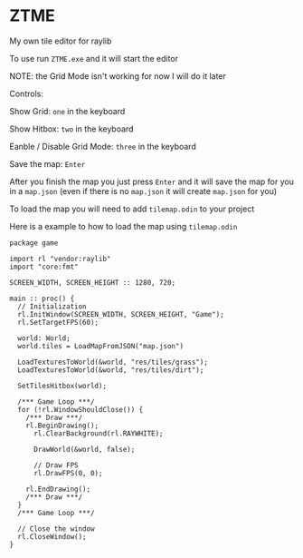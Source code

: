 # ZTME
 My own tile editor for raylib

To use run `ZTME.exe` and it will start the editor

NOTE: the Grid Mode isn't working for now I will do it later

Controls:


Show Grid: `one` in the keyboard


Show Hitbox: `two` in the keyboard


Eanble / Disable Grid Mode: `three` in the keyboard


Save the map: `Enter`


After you finish the map you just press `Enter` and it will save the map for you in a `map.json` (even if there is no `map.json` it will create `map.json` for you)

To load the map you will need to add `tilemap.odin` to your project

Here is a example to how to load the map using `tilemap.odin`

```odin
package game

import rl "vendor:raylib"
import "core:fmt"

SCREEN_WIDTH, SCREEN_HEIGHT :: 1280, 720;

main :: proc() {
  // Initialization
  rl.InitWindow(SCREEN_WIDTH, SCREEN_HEIGHT, "Game");
  rl.SetTargetFPS(60);

  world: World;
  world.tiles = LoadMapFromJSON("map.json")

  LoadTexturesToWorld(&world, "res/tiles/grass");
  LoadTexturesToWorld(&world, "res/tiles/dirt");

  SetTilesHitbox(world);

  /*** Game Loop ***/
  for (!rl.WindowShouldClose()) {
    /*** Draw ***/
    rl.BeginDrawing();
      rl.ClearBackground(rl.RAYWHITE);

      DrawWorld(&world, false);

      // Draw FPS
      rl.DrawFPS(0, 0);

    rl.EndDrawing();
    /*** Draw ***/
  }
  /*** Game Loop ***/

  // Close the window
  rl.CloseWindow();
}
```
